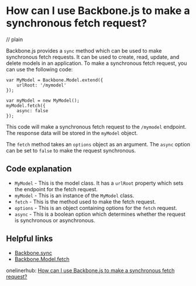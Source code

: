 # How can I use Backbone.js to make a synchronous fetch request?
// plain

Backbone.js provides a `sync` method which can be used to make synchronous fetch requests. It can be used to create, read, update, and delete models in an application. To make a synchronous fetch request, you can use the following code:

```
var MyModel = Backbone.Model.extend({
    urlRoot: '/mymodel'
});

var myModel = new MyModel();
myModel.fetch({
    async: false
});
```

This code will make a synchronous fetch request to the `/mymodel` endpoint. The response data will be stored in the `myModel` object.

The `fetch` method takes an `options` object as an argument. The `async` option can be set to `false` to make the request synchronous.

## Code explanation


- `MyModel` - This is the model class. It has a `urlRoot` property which sets the endpoint for the fetch request.
- `myModel` - This is an instance of the `MyModel` class.
- `fetch` - This is the method used to make the fetch request.
- `options` - This is an object containing options for the `fetch` request.
- `async` - This is a boolean option which determines whether the request is synchronous or asynchronous.

## Helpful links

- [Backbone.sync](http://backbonejs.org/#Sync)
- [Backbone.Model.fetch](http://backbonejs.org/#Model-fetch)

onelinerhub: [How can I use Backbone.js to make a synchronous fetch request?](https://onelinerhub.com/backbone.js/how-can-i-use-backbone-js-to-make-a-synchronous-fetch-request)